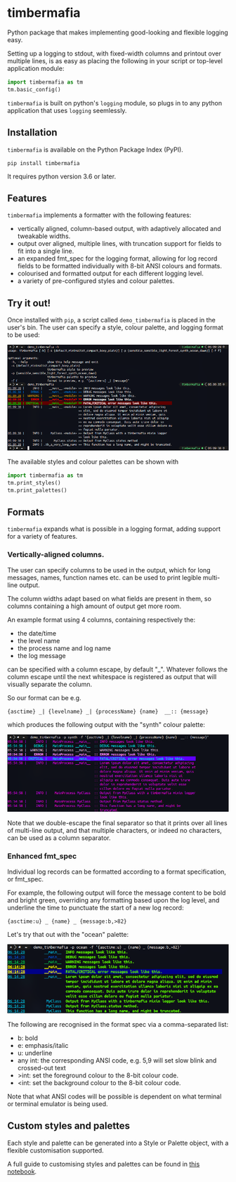 # timbermafia

Python package that makes implementing good-looking and flexible
logging easy.

Setting up a logging to stdout, with fixed-width columns and printout
over multiple lines, is as easy as placing the following in your script
or top-level application module:

```python
import timbermafia as tm
tm.basic_config()
```

`timbermafia` is built on python's `logging` module, so plugs in to any
python application that uses `logging` seemlessly.

## Installation

`timbermafia` is available on the Python Package Index (PyPI).

```
pip install timbermafia
```

It requires python version 3.6 or later.

## Features

`timbermafia` implements a formatter with the following features:
- vertically aligned, column-based output, with adaptively allocated and
  tweakable widths.
- output over aligned, multiple lines, with truncation support for
  fields to fit into a single line.
- an expanded fmt_spec for the logging format, allowing for log record
  fields to be formatted individually with 8-bit ANSI colours and
  formats.
- colourised and formatted output for each different logging level.
- a variety of pre-configured styles and colour palettes.

## Try it out!

Once installed with `pip`, a script called `demo_timbermafia` is placed
in the user's bin. The user can specify a style, colour palette, and
logging format to be used:

![](static/demo1.png)

The available styles and colour palettes can be shown with

```python
import timbermafia as tm
tm.print_styles()
tm.print_palettes()
```

## Formats

`timbermafia` expands what is possible in a logging format, adding
support for a variety of features.

### Vertically-aligned columns.

The user can specify columns to be used in the output, which for long
messages, names, function names etc. can be used to print legible
multi-line output.

The column widths adapt based on what fields are present in them, so
columns containing a high amount of output get more room.

An example format using 4 columns, containing respectively the:
- the date/time
- the level name
- the process name and log name
- the log message

can be specified with a column escape, by default "_". Whatever follows
the column escape until the next whitespace is registered as output that
will visually separate the column.

So our format can be e.g.

```
{asctime} _| {levelname} _| {processName} {name}  __:: {message}
```

which produces the following output with the "synth" colour palette:

![](static/demo2.png)

Note that we double-escape the final separator so that it prints over
all lines of multi-line output, and that multiple characters, or indeed
no characters, can be used as a column separator.

### Enhanced fmt_spec

Individual log records can be formatted according to a format
specification, or fmt_spec.

For example, the following output will force the message content to be
bold and bright green, overriding any formatting based upon the log
level, and underline the time to punctuate the start of a new log
record:

```
{asctime:u} _ {name} _ {message:b,>82}
```

Let's try that out with the "ocean" palette:

![](static/demo3.png)

The following are recognised in the format spec via a comma-separated
list:
- b: bold
- e: emphasis/italic
- u: underline
- any int: the corresponding ANSI code, e.g. 5,9 will set slow blink and
  crossed-out text
- \>int: set the foreground colour to the 8-bit colour code.
- \<int: set the background colour to the 8-bit colour code.

Note that what ANSI codes will be possible is dependent on what terminal
or terminal emulator is being used.

## Custom styles and palettes

Each style and palette can be generated into a Style or Palette object,
with a flexible customisation supported.

A full guide to customising styles and palettes can be found in [this
notebook](notebooks/styles_and_palettes.ipynb).

